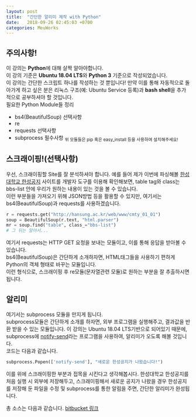 ```yaml
---
layout: post
title:  "간단한 알리미 제작 with Python"
date:   2018-09-26 02:45:03 +0700
categories: MeuWorks
---
```

## 주의사항!
이 강의는 <b>Python</b>에 대해 살짝 알아야합니다.<br>
이 강의 기준은 <b>Ubuntu 18.04 LTS</b>와 <b>Python 3</b> 기준으로 작성되었습니다.<br>
이 강의는 간단한 스크립트 하나를 작성하는 것 뿐입니다! 만약 이를 통해 자동적으로 돌아가게 하고 싶은 분은 리눅스 구조(예: Ubuntu Service 등록)과 <b>bash shell</b>을 추가적으로 공부하셔야 할 것입니다.<br>
필요한 Python Module들 정리
* bs4(BeautifulSoup) 선택사항
* re
* requests 선택사항
* subprocess 필수사항
<sub>위 모듈들은 pip 혹은 easy_install 등을 사용하여 설치해주세요!</sub>

## 스크래이핑!(선택사항)
우선, 스크래이핑할 Site를 잘 분석하셔야 합니다. 예를 들어 제가 이번에 파싱해볼 <a href="http://hansung.ac.kr/web/www/cmty_01_01">한성대학교 한성공지</a> 사이트를 개발자 도구를 이용해 확인해보면, table tag와 class는 bbs-list 안에 우리가 원하는 내용이 있는 것을 볼 수 있습니다.
<br>
이런 부분들을 가져오기 위해 JSON방법 등을 활용할 수 있지만, 여기서는 bs4(BeautifulSoup)과 requests를 사용하겠습니다.
<br>
```py
r = requests.get("http://hansung.ac.kr/web/www/cmty_01_01")
soup = BeautifulSoup(r.text, "html.parser")
mr = soup.find("table", class_="bbs-list")
# 그 뒤는 알아서...
```
여기서 requests는 HTTP GET 요청을 보내는 모듈이고, 이를 통해 응답을 받아볼 수 있습니다.<br>
bs4(BeautifulSoup)은 간단하게 소개하자면, HTML태그들을 사용하기 편하게 Python의 객체 형태로 바꾸는 모듈입니다.<br>
이런 형식으로, 스크래이핑 후 re모듈(문자열관련 모듈)로 원하는 부분을 잘 추출하시면 됩니다.

## 알리미
여기서는 subprocess 모듈을 만지게 됩니다.<br>
subprocess모듈은 간단하게 소개를 하자면, 외부 프로그램을 실행해주고, 결과값을 반환 받을 수 있는 모듈입니다. 이 강의는 Ubuntu 18.04 LTS기반으로 되어있기 때문에, subprocess에 <a href="https://wiki.archlinux.org/index.php/Desktop_notifications">notify-send</a>라는 프로그램을 사용하여, 알리미가 오도록 해볼 것입니다. 
<br>
코드는 다음과 같습니다.<br>
```py
subprocess.Popen(['notify-send'], "새로운 한성공지가 나왔습니다!")
```
이를 위에 스크래이핑한 부분과 접목을 시킨다고 생각해봅시다. 한성대학교 한성공지를 처음 실행 시 외부에 저장해두고, 스크래이핑해서 새로운 공지가 나왔을 경우 한성공지를 저장해 둔 파일을 수정 및 subprocess를 통한 알림을 주면, 간단한 알리미가 완성됩니다.
<br>

총 소스는 다음과 같습니다. <a href="https://bitbucket.org/hong9802/hansungnotice">bitbucket 링크</a>
<br>
